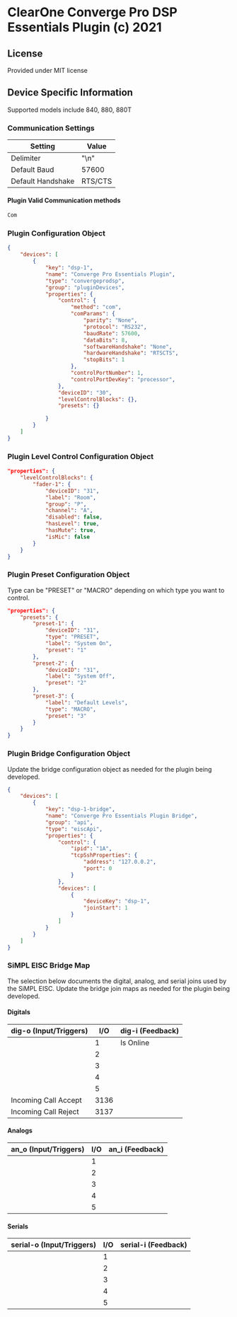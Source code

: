 # ClearOne Converge Pro DSP Essentials Plugin (c) 2021

## License

Provided under MIT license

## Device Specific Information

Supported models include 840, 880, 880T

### Communication Settings

| Setting           | Value       |
|-------------------|-------------|
| Delimiter         | "\n"        |
| Default Baud      | 57600       |
| Default Handshake | RTS/CTS     |


#### Plugin Valid Communication methods

```c#
Com
```

### Plugin Configuration Object

```json
{
	"devices": [
		{
			"key": "dsp-1",
			"name": "Converge Pro Essentials Plugin",
			"type": "convergeprodsp",
			"group": "pluginDevices",
			"properties": {
				"control": {
					"method": "com",
					"comParams": {
						"parity": "None",
						"protocol": "RS232",
						"baudRate": 57600,
						"dataBits": 8,
						"softwareHandshake": "None",
						"hardwareHandshake": "RTSCTS",
						"stopBits": 1
					},
					"controlPortNumber": 1,
					"controlPortDevKey": "processor",
				},
				"deviceID": "30",
				"levelControlBlocks": {},
				"presets": {}

			}
		}		
	]
}
```

### Plugin Level Control Configuration Object

```json
"properties": {
	"levelControlBlocks": {
		"fader-1": {
			"deviceID": "31",
			"label": "Room",
			"group": "P",
			"channel": "A",
			"disabled": false,
			"hasLevel": true,
			"hasMute": true,
			"isMic": false
		}
	}
}
```


### Plugin Preset Configuration Object
Type can be "PRESET" or "MACRO" depending on which type you want to control.

```json
"properties": {
	"presets": {
		"preset-1": {
			"deviceID": "31",
			"type": "PRESET",
			"label": "System On",
			"preset": "1"
		},
		"preset-2": {
			"deviceID": "31",
			"label": "System Off",
			"preset": "2"
		},
		"preset-3": {
			"label": "Default Levels",
			"type": "MACRO",
			"preset": "3"
		}
	}
}
```

### Plugin Bridge Configuration Object

Update the bridge configuration object as needed for the plugin being developed.

```json
{
	"devices": [
		{
			"key": "dsp-1-bridge",
			"name": "Converge Pro Essentials Plugin Bridge",
			"group": "api",
			"type": "eiscApi",
			"properties": {
				"control": {
					"ipid": "1A",
					"tcpSshProperties": {
						"address": "127.0.0.2",
						"port": 0
					}
				},
				"devices": [
					{
						"deviceKey": "dsp-1",
						"joinStart": 1
					}
				]
			}
		}
	]
}
```

### SiMPL EISC Bridge Map

The selection below documents the digital, analog, and serial joins used by the SiMPL EISC. Update the bridge join maps as needed for the plugin being developed.

#### Digitals
| dig-o (Input/Triggers)                | I/O  | dig-i (Feedback) |
|---------------------------------------|----- |------------------|
|                                       | 1    | Is Online        |
|                                       | 2    |                  |
|                                       | 3    |                  |
|                                       | 4    |                  |
|                                       | 5    |                  |
| Incoming Call Accept                  | 3136 |                  |
| Incoming Call Reject                  | 3137 |                  |

#### Analogs
| an_o (Input/Triggers) | I/O | an_i (Feedback) |
|-----------------------|-----|-----------------|
|                       | 1   |                 |
|                       | 2   |                 |
|                       | 3   |                 |
|                       | 4   |                 |
|                       | 5   |                 |


#### Serials
| serial-o (Input/Triggers) | I/O | serial-i (Feedback) |
|---------------------------|-----|---------------------|
|                           | 1   |                     |
|                           | 2   |                     |
|                           | 3   |                     |
|                           | 4   |                     |
|                           | 5   |                     |

